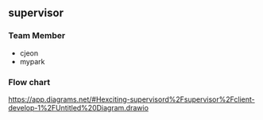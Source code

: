 ## supervisor

### Team Member

- cjeon
- mypark

### Flow chart

https://app.diagrams.net/#Hexciting-supervisord%2Fsupervisor%2Fclient-develop-1%2FUntitled%20Diagram.drawio
